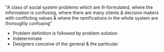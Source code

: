 "A class of social system problems which are ill-formulated, where the information is confusing, where there are many clients & decision makers with conflicting values & where the ramifications in the whole system are thoroughly confusing"

- Problem definition is followed by problem solution
- Indeterminate
- Designers conceive of the general & the particular